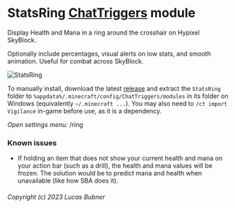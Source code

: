 # StatsRing [ChatTriggers](https://github.com/ChatTriggers/ChatTriggers) module
Display Health and Mana in a ring around the crosshair on Hypixel SkyBlock.

Optionally include percentages, visual alerts on low stats, and smooth animation. Useful for combat across SkyBlock.

![StatsRing](https://github.com/user-attachments/assets/12fdaaeb-db4d-4c34-886c-b4a1e29bb5a0)

To manually install, download the latest [release](https://github.com/bubner/StatsRing/releases/latest) and extract the `StatsRing` folder to `%appdata%/.minecraft/config/ChatTriggers/modules` in its folder on Windows (equivalently `~/.minecraft ...`).
You may also need to `/ct import Vigilance` in-game before use, as it is a dependency.

<i>Open settings menu:</i> /ring

### Known issues
- If holding an item that does not show your current health and mana on your action bar (such as a drill), the health and mana values will be frozen. The solution would be to predict mana and health when unavailable (like how SBA does it).

###### Copyright (c) 2023 Lucas Bubner
